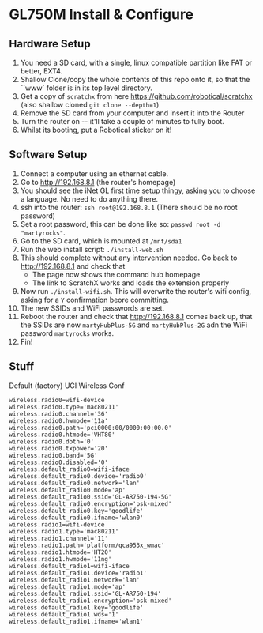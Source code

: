 GL750M Install & Configure
===

Hardware Setup
---

1. You need a SD card, with a single, linux compatible partition like FAT or better, EXT4.
2. Shallow Clone/copy the whole contents of this repo onto it, so that the ``www` folder is in its top level directory.
3. Get a copy of `scratchx` from here https://github.com/robotical/scratchx (also shallow cloned `git clone --depth=1`)
4. Remove the SD card from your computer and insert it into the Router
5. Turn the router on -- it'll take a couple of minutes to fully boot.
6. Whilst its booting, put a Robotical sticker on it!


Software Setup
---

1. Connect a computer using an ethernet cable.
2. Go to http://192.168.8.1 (the router's homepage)
3. You should see the iNet GL first time setup thingy, asking you to choose a language. No need to do anything there.
4. ssh into the router: `ssh root@192.168.8.1` (There should be no root password)
5. Set a root password, this can be done like so: `passwd root -d "martyrocks"`.
6. Go to the SD card, which is mounted at `/mnt/sda1`
7. Run the web install script: `./install-web.sh`
8. This should complete without any intervention needed. Go back to http://192.168.8.1 and check that
   * The page now shows the command hub homepage
   * The link to ScratchX works and loads the extension properly
9. Now run `./install-wifi.sh`. This will overwrite the router's wifi config, asking for a `Y` confirmation beore committing.
10. The new SSIDs and WiFi passwords are set.
11. Reboot the router and check that http://192.168.8.1 comes back up, that the SSIDs are now `martyHubPlus-5G` and `martyHubPlus-2G` adn the WiFi password `martyrocks` works. 
12. Fin!


Stuff
---

Default (factory) UCI Wireless Conf

```
wireless.radio0=wifi-device
wireless.radio0.type='mac80211'
wireless.radio0.channel='36'
wireless.radio0.hwmode='11a'
wireless.radio0.path='pci0000:00/0000:00:00.0'
wireless.radio0.htmode='VHT80'
wireless.radio0.doth='0'
wireless.radio0.txpower='20'
wireless.radio0.band='5G'
wireless.radio0.disabled='0'
wireless.default_radio0=wifi-iface
wireless.default_radio0.device='radio0'
wireless.default_radio0.network='lan'
wireless.default_radio0.mode='ap'
wireless.default_radio0.ssid='GL-AR750-194-5G'
wireless.default_radio0.encryption='psk-mixed'
wireless.default_radio0.key='goodlife'
wireless.default_radio0.ifname='wlan0'
wireless.radio1=wifi-device
wireless.radio1.type='mac80211'
wireless.radio1.channel='11'
wireless.radio1.path='platform/qca953x_wmac'
wireless.radio1.htmode='HT20'
wireless.radio1.hwmode='11ng'
wireless.default_radio1=wifi-iface
wireless.default_radio1.device='radio1'
wireless.default_radio1.network='lan'
wireless.default_radio1.mode='ap'
wireless.default_radio1.ssid='GL-AR750-194'
wireless.default_radio1.encryption='psk-mixed'
wireless.default_radio1.key='goodlife'
wireless.default_radio1.wds='1'
wireless.default_radio1.ifname='wlan1'
```

